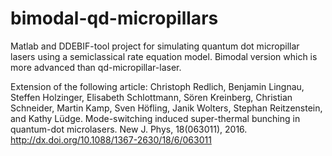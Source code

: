 # bimodal-qd-micropillars
Matlab and DDEBIF-tool project for simulating quantum dot micropillar lasers using a semiclassical rate equation model. Bimodal version which is more advanced than qd-micropillar-laser. 

Extension of the following article: Christoph Redlich, Benjamin Lingnau, Steffen Holzinger, Elisabeth Schlottmann, Sören Kreinberg, Christian Schneider, Martin Kamp, Sven Höfling, Janik Wolters, Stephan Reitzenstein, and Kathy Lüdge. Mode-switching induced super-thermal bunching in quantum-dot microlasers. New J. Phys, 18(063011), 2016. http://dx.doi.org/10.1088/1367-2630/18/6/063011
